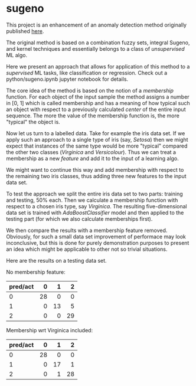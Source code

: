 # sugeno
This project is an enhancement of an anomaly detection method originally published [here](https://scholar.google.com/scholar?oi=bibs&cluster=2172194093366122252&btnI=1&hl=en).

The original method is based on a combination fuzzy sets, integral Sugeno, and kernel techniques and essentially belongs to a class of _unsupervised_ ML algo.

Here we present an approach that allows for application of this method to a _supervised_ ML tasks, like classification or regression. Check out a python/sugeno.ipynb jupyter notebook for details.

The core idea of the method is based on the notion of a _membership_ function. For each object of the input sample the method assigns a number in \[0, 1\] which is called membership and has a meaning of how typical such an object with respect to a previously calculated _center_ of the entire input sequence. The more the value of the membership function is, the more "typical" the object is.

Now let us turn to a labelled data. Take for example the iris data set. If we apply such an approach to a single type of iris (say, _Setosa_) then we might expect that instances of the same type would be more "typical" compared the other two classes (_Virginica_ and _Versicolour_). Thus we can treat a membership as a new _feature_ and add it to the input of a learning algo.

We might want to continue this way and add membership with respect to the remaining two iris classes, thus adding three new features to the input data set.

To test the approach we split the entire iris data set to two parts: training and testing, 50% each. Then we calculate a membership function with respect to a chosen iris type, say _Virginica_. The resulting five-dimensional data set is trained with _AdaBoostClassifier_ model and then applied to the testing part (for which we also calculate memberships first). 

We then compare the results with a membership feature removed. Obviously, for such a small data set improvement of performace may look inconclusive, but this is done for purely demonstration purposes to present an idea which might be applicable to other not so trivial situations.


Here are the results on a testing data set.

No membership feature:


|pred/act|0	   |1	   |2    |
|:-------|----:|----:|----:|
|0	     |28	 |0	   |0    |
|1	     |0	   |  13 |5    |
|2	     |  0	 |  0	 |  29 | 


Membership wrt Virginica included:


|pred/act|0	   |1	   |2    |
|:-------|----:|----:|----:|
|0	     |  28 |0	   |0    |
|1	     |  0	 |  17 |1    |
|2	     |  0	 |  1	 |  28 | 

